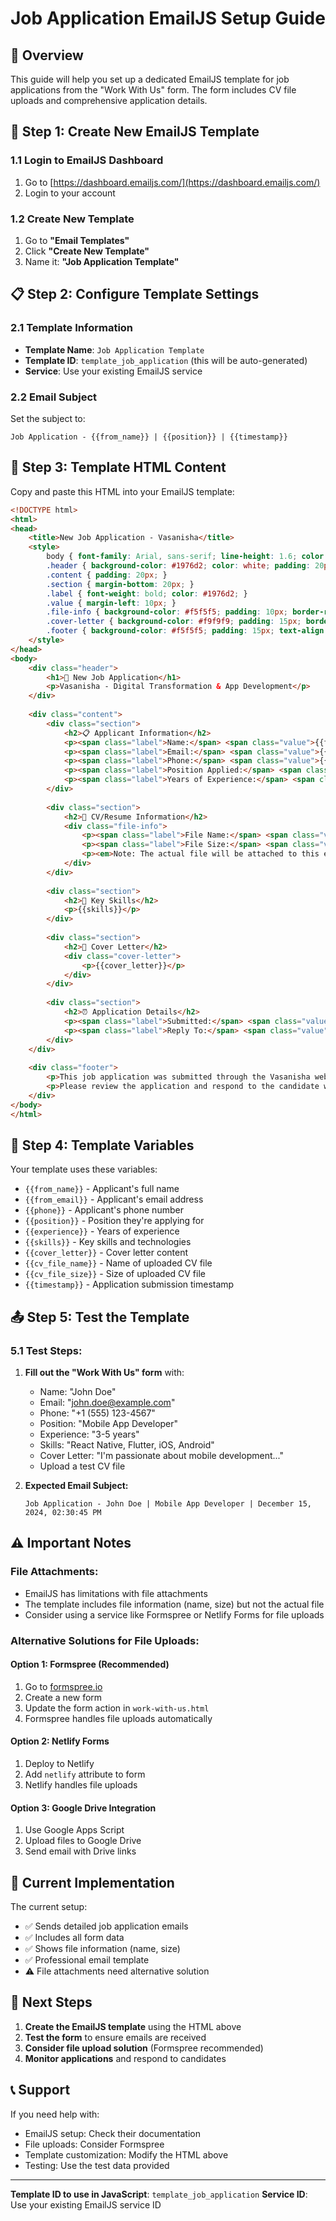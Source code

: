 # Job Application EmailJS Setup Guide

## 🎯 **Overview**
This guide will help you set up a dedicated EmailJS template for job applications from the "Work With Us" form. The form includes CV file uploads and comprehensive application details.

## 📧 **Step 1: Create New EmailJS Template**

### **1.1 Login to EmailJS Dashboard**
1. Go to [https://dashboard.emailjs.com/](https://dashboard.emailjs.com/)
2. Login to your account

### **1.2 Create New Template**
1. Go to **"Email Templates"**
2. Click **"Create New Template"**
3. Name it: **"Job Application Template"**

## 📋 **Step 2: Configure Template Settings**

### **2.1 Template Information**
- **Template Name**: `Job Application Template`
- **Template ID**: `template_job_application` (this will be auto-generated)
- **Service**: Use your existing EmailJS service

### **2.2 Email Subject**
Set the subject to:
```
Job Application - {{from_name}} | {{position}} | {{timestamp}}
```

## 📝 **Step 3: Template HTML Content**

Copy and paste this HTML into your EmailJS template:

```html
<!DOCTYPE html>
<html>
<head>
    <title>New Job Application - Vasanisha</title>
    <style>
        body { font-family: Arial, sans-serif; line-height: 1.6; color: #333; }
        .header { background-color: #1976d2; color: white; padding: 20px; text-align: center; }
        .content { padding: 20px; }
        .section { margin-bottom: 20px; }
        .label { font-weight: bold; color: #1976d2; }
        .value { margin-left: 10px; }
        .file-info { background-color: #f5f5f5; padding: 10px; border-radius: 5px; }
        .cover-letter { background-color: #f9f9f9; padding: 15px; border-left: 4px solid #1976d2; }
        .footer { background-color: #f5f5f5; padding: 15px; text-align: center; font-size: 12px; color: #666; }
    </style>
</head>
<body>
    <div class="header">
        <h1>🎯 New Job Application</h1>
        <p>Vasanisha - Digital Transformation & App Development</p>
    </div>
    
    <div class="content">
        <div class="section">
            <h2>📋 Applicant Information</h2>
            <p><span class="label">Name:</span> <span class="value">{{from_name}}</span></p>
            <p><span class="label">Email:</span> <span class="value">{{from_email}}</span></p>
            <p><span class="label">Phone:</span> <span class="value">{{phone}}</span></p>
            <p><span class="label">Position Applied:</span> <span class="value">{{position}}</span></p>
            <p><span class="label">Years of Experience:</span> <span class="value">{{experience}}</span></p>
        </div>
        
        <div class="section">
            <h2>📁 CV/Resume Information</h2>
            <div class="file-info">
                <p><span class="label">File Name:</span> <span class="value">{{cv_file_name}}</span></p>
                <p><span class="label">File Size:</span> <span class="value">{{cv_file_size}}</span></p>
                <p><em>Note: The actual file will be attached to this email if EmailJS supports file attachments.</em></p>
            </div>
        </div>
        
        <div class="section">
            <h2>💼 Key Skills</h2>
            <p>{{skills}}</p>
        </div>
        
        <div class="section">
            <h2>📝 Cover Letter</h2>
            <div class="cover-letter">
                <p>{{cover_letter}}</p>
            </div>
        </div>
        
        <div class="section">
            <h2>⏰ Application Details</h2>
            <p><span class="label">Submitted:</span> <span class="value">{{timestamp}}</span></p>
            <p><span class="label">Reply To:</span> <span class="value">{{from_email}}</span></p>
        </div>
    </div>
    
    <div class="footer">
        <p>This job application was submitted through the Vasanisha website.</p>
        <p>Please review the application and respond to the candidate within 3-5 business days.</p>
    </div>
</body>
</html>
```

## 🔧 **Step 4: Template Variables**

Your template uses these variables:
- `{{from_name}}` - Applicant's full name
- `{{from_email}}` - Applicant's email address
- `{{phone}}` - Applicant's phone number
- `{{position}}` - Position they're applying for
- `{{experience}}` - Years of experience
- `{{skills}}` - Key skills and technologies
- `{{cover_letter}}` - Cover letter content
- `{{cv_file_name}}` - Name of uploaded CV file
- `{{cv_file_size}}` - Size of uploaded CV file
- `{{timestamp}}` - Application submission timestamp

## 📤 **Step 5: Test the Template**

### **5.1 Test Steps:**
1. **Fill out the "Work With Us" form** with:
   - Name: "John Doe"
   - Email: "john.doe@example.com"
   - Phone: "+1 (555) 123-4567"
   - Position: "Mobile App Developer"
   - Experience: "3-5 years"
   - Skills: "React Native, Flutter, iOS, Android"
   - Cover Letter: "I'm passionate about mobile development..."
   - Upload a test CV file

2. **Expected Email Subject:**
   ```
   Job Application - John Doe | Mobile App Developer | December 15, 2024, 02:30:45 PM
   ```

## ⚠️ **Important Notes**

### **File Attachments:**
- EmailJS has limitations with file attachments
- The template includes file information (name, size) but not the actual file
- Consider using a service like Formspree or Netlify Forms for file uploads

### **Alternative Solutions for File Uploads:**

#### **Option 1: Formspree (Recommended)**
1. Go to [formspree.io](https://formspree.io)
2. Create a new form
3. Update the form action in `work-with-us.html`
4. Formspree handles file uploads automatically

#### **Option 2: Netlify Forms**
1. Deploy to Netlify
2. Add `netlify` attribute to form
3. Netlify handles file uploads

#### **Option 3: Google Drive Integration**
1. Use Google Apps Script
2. Upload files to Google Drive
3. Send email with Drive links

## 🎯 **Current Implementation**

The current setup:
- ✅ Sends detailed job application emails
- ✅ Includes all form data
- ✅ Shows file information (name, size)
- ✅ Professional email template
- ⚠️ File attachments need alternative solution

## 🔄 **Next Steps**

1. **Create the EmailJS template** using the HTML above
2. **Test the form** to ensure emails are received
3. **Consider file upload solution** (Formspree recommended)
4. **Monitor applications** and respond to candidates

## 📞 **Support**

If you need help with:
- EmailJS setup: Check their documentation
- File uploads: Consider Formspree
- Template customization: Modify the HTML above
- Testing: Use the test data provided

---

**Template ID to use in JavaScript**: `template_job_application`
**Service ID**: Use your existing EmailJS service ID 